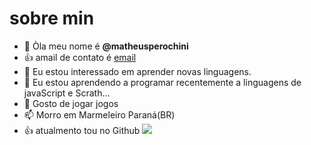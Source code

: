 # sobre min
- 👋 Òla meu nome é **@matheusperochini**
- :+1: amail de contato é [email](matheus.perochini@escola.pr.gov.br)
- 👀 Eu estou interessado em aprender novas linguagens.
- 🌱 Eu estou aprendendo a programar recentemente a linguagens de javaScript e Scrath...
- 💞️ Gosto de jogar jogos 
- 📫 Morro em Marmeleiro Paraná(BR)
- 👍 atualmento tou no Github ![](https://img.shields.io/badge/GitHub-100000?style=for-the-badge&logo=github&logoColor=white)
